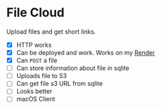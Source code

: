 # File Cloud

Upload files and get short links.

- [x] HTTP works
- [x] Can be deployed and work. Works on my [Render](https://render.com)
- [x] Can `POST` a file
- [ ] Can store information about file in sqlite
- [ ] Uploads file to S3
- [ ] Can get file s3 URL from sqlite
- [ ] Looks better
- [ ] macOS Client
